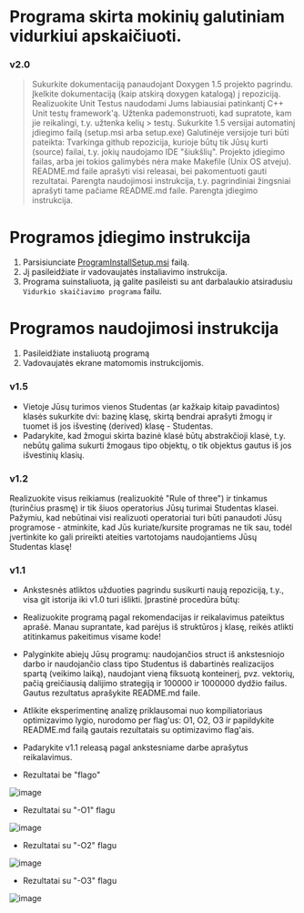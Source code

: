 # Programa skirta mokinių galutiniam vidurkiui apskaičiuoti.

### v2.0

> Sukurkite dokumentaciją panaudojant Doxygen 1.5 projekto pagrindu. Įkelkite dokumentaciją (kaip atskirą doxygen katalogą) į repoziciją.
> Realizuokite Unit Testus naudodami Jums labiausiai patinkantį C++ Unit testų framework'ą. Užtenka pademonstruoti, kad supratote, kam jie reikalingi, t.y. užtenka kelių > testų. 
> Sukurkite 1.5 versijai automatinį įdiegimo failą (setup.msi arba setup.exe)
> Galutinėje versijoje turi būti pateikta:
> Tvarkinga github repozicija, kurioje būtų tik Jūsų kurti (source) failai, t.y. jokių naudojamo IDE "šiukšlių".
> Projekto įdiegimo failas, arba jei tokios galimybės nėra make Makefile (Unix OS atveju).
> README.md faile aprašyti visi releasai, bei pakomentuoti gauti rezultatai.
> Parengta naudojimosi instrukcija, t.y. pagrindiniai žingsniai aprašyti tame pačiame README.md faile.
> Parengta įdiegimo instrukcija.

# Programos įdiegimo instrukcija
1. Parsisiunciate [ProgramInstallSetup.msi](https://github.com/Arijus1979/2-oji-uzduotis-OP/releases/download/v2.0/ProgramInstallSetup.msi) failą.
2. Jį pasileidžiate ir vadovaujatės instaliavimo instrukcija.
3. Programa suinstaliuota, ją galite pasileisti su ant darbalaukio atsiradusiu `Vidurkio skaičiavimo programa` failu.

# Programos naudojimosi instrukcija
1. Pasileidžiate instaliuotą programą
2. Vadovaujatės ekrane matomomis instrukcijomis.

### v1.5

- Vietoje Jūsų turimos vienos Studentas (ar kažkaip kitaip pavadintos) klasės sukurkite dvi: bazinę klasę, skirtą bendrai aprašyti žmogų ir tuomet iš jos išvestinę (derived) klasę - Studentas.
- Padarykite, kad žmogui skirta bazinė klasė būtų abstrakčioji klasė, t.y. nebūtų galima sukurti žmogaus tipo objektų, o tik objektus gautus iš jos išvestinių klasių.

### v1.2

Realizuokite visus reikiamus (realizuokitė "Rule of three") ir tinkamus (turinčius prasmę) ir tik šiuos operatorius Jūsų turimai Studentas klasei. Pažymiu, kad nebūtinai visi realizuoti operatoriai turi būti panaudoti Jūsų programose - atminkite, kad Jūs kuriate/kursite programas ne tik sau, todėl įvertinkite ko gali prireikti ateities vartotojams naudojantiems Jūsų Studentas klasę!

### v1.1

- Ankstesnės atliktos užduoties pagrindu susikurti naują repoziciją, t.y., visa git istorija iki v1.0 turi išlikti. Įprastinė procedūra būtų:

- Realizuokite programą pagal rekomendacijas ir reikalavimus pateiktus aprašė. Manau suprantate, kad parėjus iš struktūros į klasę, reikės atlikti atitinkamus pakeitimus visame kode!

- Palyginkite abiejų Jūsų programų: naudojančios struct iš ankstesniojo darbo ir naudojančio class tipo Studentus iš dabartinės realizacijos spartą (veikimo laiką), naudojant vieną fiksuotą konteinerį, pvz. vektorių, pačią greičiausią dalijimo strategiją ir 100000 ir 1000000 dydžio failus. Gautus rezultatus aprašykite README.md faile.

- Atlikite eksperimentinę analizę priklausomai nuo kompiliatoriaus optimizavimo lygio, nurodomo per flag'us: O1, O2, O3 ir papildykite README.md failą gautais rezultatais su optimizavimo flag'ais.

- Padarykite v1.1 releasą pagal ankstesniame darbe aprašytus reikalavimus.

- Rezultatai be "flago"

![image](https://user-images.githubusercontent.com/43725384/166299208-95dedb4c-7ca1-4a58-a53b-7a91f027571e.png)

- Rezultatai su "-O1" flagu

![image](https://user-images.githubusercontent.com/43725384/166299264-6d28650a-5f1c-43f7-a25b-03ec7aa7afab.png)

- Rezultatai su "-O2" flagu

![image](https://user-images.githubusercontent.com/43725384/166299321-11126128-7047-450b-b2c4-90948981985c.png)

- Rezultatai su "-O3" flagu

![image](https://user-images.githubusercontent.com/43725384/166299373-bcf37bef-2133-44df-a4eb-d8ae4baad6fc.png)

